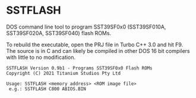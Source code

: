 # SSTFLASH
DOS command line tool to program SST39SF0x0 (SST39SF010A,
SST39SF020A, SST39SF040) flash ROMs.

To rebuild the executable, open the PRJ file in Turbo C++ 3.0
and hit F9. The source is in C and can likely be compiled in
other DOS 16 bit compilers with little to no modification.

    SSTFLASH Version 0.9b1 - Programs SST39SF0x0 Flash ROMs
    Copyright (C) 2021 Titanium Studios Pty Ltd

    Usage: SSTFLASH <memory address> <ROM image file>
     e.g.: SSTFLASH C800 ABIOS.BIN
